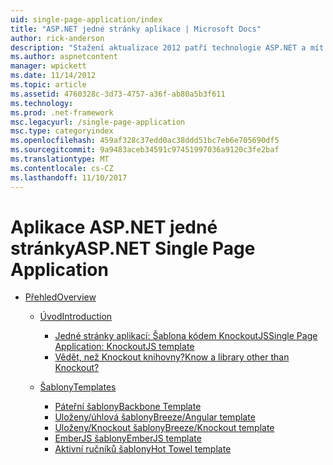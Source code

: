 ```yaml
---
uid: single-page-application/index
title: "ASP.NET jedné stránky aplikace | Microsoft Docs"
author: rick-anderson
description: "Stažení aktualizace 2012 patří technologie ASP.NET a mít lepší začátku do konce pro vytváření aplikací s významné interakce na straně klienta pomocí JavaScrip..."
ms.author: aspnetcontent
manager: wpickett
ms.date: 11/14/2012
ms.topic: article
ms.assetid: 4760328c-3d73-4757-a36f-ab80a5b3f611
ms.technology: 
ms.prod: .net-framework
msc.legacyurl: /single-page-application
msc.type: categoryindex
ms.openlocfilehash: 459af328c37edd0ac38ddd51bc7eb6e705690df5
ms.sourcegitcommit: 9a9483aceb34591c97451997036a9120c3fe2baf
ms.translationtype: MT
ms.contentlocale: cs-CZ
ms.lasthandoff: 11/10/2017
---
```

<a name="aspnet-single-page-application"></a><span data-ttu-id="4129c-103">Aplikace ASP.NET jedné stránky</span><span class="sxs-lookup"><span data-stu-id="4129c-103">ASP.NET Single Page Application</span></span>
====================
- [<span data-ttu-id="4129c-104">Přehled</span><span class="sxs-lookup"><span data-stu-id="4129c-104">Overview</span></span>](overview/index.md)

    - [<span data-ttu-id="4129c-105">Úvod</span><span class="sxs-lookup"><span data-stu-id="4129c-105">Introduction</span></span>](overview/introduction/index.md)

        - [<span data-ttu-id="4129c-106">Jedné stránky aplikací: Šablona kódem KnockoutJS</span><span class="sxs-lookup"><span data-stu-id="4129c-106">Single Page Application: KnockoutJS template</span></span>](overview/introduction/knockoutjs-template.md)
        - [<span data-ttu-id="4129c-107">Vědět, než Knockout knihovny?</span><span class="sxs-lookup"><span data-stu-id="4129c-107">Know a library other than Knockout?</span></span>](overview/introduction/other-libraries.md)
    - [<span data-ttu-id="4129c-108">Šablony</span><span class="sxs-lookup"><span data-stu-id="4129c-108">Templates</span></span>](overview/templates/index.md)

        - [<span data-ttu-id="4129c-109">Páteřní šablony</span><span class="sxs-lookup"><span data-stu-id="4129c-109">Backbone Template</span></span>](overview/templates/backbonejs-template.md)
        - [<span data-ttu-id="4129c-110">Uloženy/úhlová šablony</span><span class="sxs-lookup"><span data-stu-id="4129c-110">Breeze/Angular template</span></span>](overview/templates/breezeangular-template.md)
        - [<span data-ttu-id="4129c-111">Uloženy/Knockout šablony</span><span class="sxs-lookup"><span data-stu-id="4129c-111">Breeze/Knockout template</span></span>](overview/templates/breezeknockout-template.md)
        - [<span data-ttu-id="4129c-112">EmberJS šablony</span><span class="sxs-lookup"><span data-stu-id="4129c-112">EmberJS template</span></span>](overview/templates/emberjs-template.md)
        - [<span data-ttu-id="4129c-113">Aktivní ručníků šablony</span><span class="sxs-lookup"><span data-stu-id="4129c-113">Hot Towel template</span></span>](overview/templates/hottowel-template.md)
